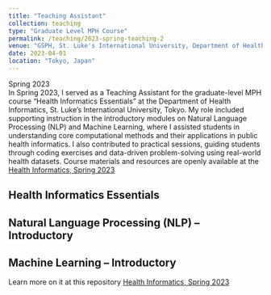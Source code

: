 ```yaml
---
title: "Teaching Assistant"
collection: teaching
type: "Graduate Level MPH Course"
permalink: /teaching/2023-spring-teaching-2
venue: "GSPH, St. Luke's International University, Department of Health Informatics"
date: 2023-04-01
location: "Tokyo, Japan"
---
```


Spring 2023   
In Spring 2023, I served as a Teaching Assistant for the graduate-level MPH course “Health Informatics Essentials” at the Department of Health Informatics, St. Luke’s International University, Tokyo. My role included supporting instruction in the introductory modules on Natural Language Processing (NLP) and Machine Learning, where I assisted students in understanding core computational methods and their applications in public health informatics. I also contributed to practical sessions, guiding students through coding exercises and data-driven problem-solving using real-world health datasets. Course materials and resources are openly available at the [Health Informatics, Spring 2023](https://github.com/tgyeltshen/Health_Informatics_Teaching_Spring2023)

## Health Informatics Essentials  

## Natural Language Processing (NLP) – Introductory  

## Machine Learning – Introductory

Learn more on it at this repository [Health Informatics, Spring 2023](https://github.com/tgyeltshen/Health_Informatics_Teaching_Spring2023)